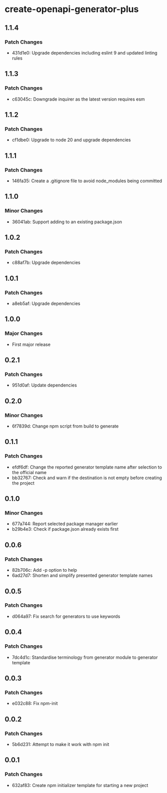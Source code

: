 # create-openapi-generator-plus

## 1.1.4

### Patch Changes

- 431d1e0: Upgrade dependencies including eslint 9 and updated linting rules

## 1.1.3

### Patch Changes

- c63045c: Downgrade inquirer as the latest version requires esm

## 1.1.2

### Patch Changes

- cf1dbe0: Upgrade to node 20 and upgrade dependencies

## 1.1.1

### Patch Changes

- 146fa35: Create a .gitignore file to avoid node_modules being committed

## 1.1.0

### Minor Changes

- 36041ab: Support adding to an existing package.json

## 1.0.2

### Patch Changes

- c88af7b: Upgrade dependencies

## 1.0.1

### Patch Changes

- a8eb5af: Upgrade dependencies

## 1.0.0

### Major Changes

- First major release

## 0.2.1

### Patch Changes

- 951d0af: Update dependencies

## 0.2.0

### Minor Changes

- 6f7839d: Change npm script from build to generate

## 0.1.1

### Patch Changes

- efdf6df: Change the reported generator template name after selection to the official name
- bb32767: Check and warn if the destination is not empty before creating the project

## 0.1.0

### Minor Changes

- 677a744: Report selected package manager earlier
- b29b4e3: Check if package.json already exists first

## 0.0.6

### Patch Changes

- 82b706c: Add -p option to help
- 6ad27d7: Shorten and simplify presented generator template names

## 0.0.5

### Patch Changes

- d064a97: Fix search for generators to use keywords

## 0.0.4

### Patch Changes

- 7dc4d1c: Standardise terminology from generator module to generator template

## 0.0.3

### Patch Changes

- e032c88: Fix npm-init

## 0.0.2

### Patch Changes

- 5b6d231: Attempt to make it work with npm init

## 0.0.1

### Patch Changes

- 632af83: Create npm initializer template for starting a new project
